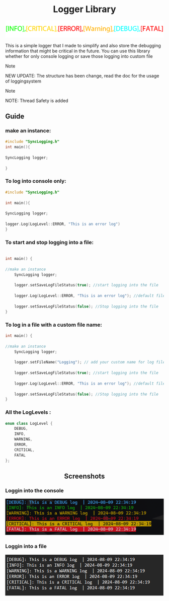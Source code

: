<h1 align="center"> Logger Library </h1>

![Header](Media/Header.png)

This is a simple logger that I made to simplify and also store the debugging information that might be critical in the future.
You can use this library whether for only console logging or save those logging into custom file



> [!NOTE]
> NEW UPDATE: The structure has been change, read the doc for the usage of loggingsystem

> [!NOTE]
> NOTE: Thread Safety is added

<h2>Guide</h2>

 <h3> make an instance: </h3>
   
```CPP
#include "SyncLogging.h"
int main(){

SyncLogging logger;

}
```

<h3>To log into console only: </h3> 

```CPP
#include "SyncLogging.h"

int main(){

SyncLogging logger;

logger.Log(LogLevel::ERROR, "This is an error log") 
}
```
<h3>To start and stop logging into a file: </h3>

```CPP

int main() {

//make an instance
	SyncLogging logger;

	logger.setSaveLogFileStatus(true); //start logging into the file

	logger.Log(LogLevel::ERROR, "This is an error log"); //default filename is Log.log

	logger.setSaveLogFileStatus(false); //Stop logging into the file
}
```
<h3>To log in a file with a custom file name:</h3>

```CPP
int main() {

//make an instance
	SyncLogging logger;

	logger.setFileName("Logging"); // add your custom name for log file

	logger.setSaveLogFileStatus(true); //start logging into the file

	logger.Log(LogLevel::ERROR, "This is an error log"); //default filename is Log.log
	
	logger.setSaveLogFileStatus(false); //Stop logging into the file
}
```


<h3>All the LogLevels : </h3>

```CPP
enum class LogLevel {
	DEBUG,
	INFO,
	WARNING,
	ERROR,
	CRITICAL,
	FATAL
};
```

<h2 align="center">Screenshots</h2>

 <h3> Loggin into the console </h3>
 
![loggingFile](Media/Console-Logging.png)

 <h3> Loggin into a file </h3>
 
![loggingFile](Media/Logging-file.png)


